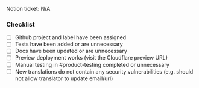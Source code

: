 <!-- Add a short description of your changes unless they are obvious or trivial  -->

Notion ticket: N/A

### Checklist

- [ ] Github project and label have been assigned
- [ ] Tests have been added or are unnecessary
- [ ] Docs have been updated or are unnecessary
- [ ] Preview deployment works (visit the Cloudflare preview URL)
- [ ] Manual testing in #product-testing completed or unnecessary
- [ ] New translations do not contain any security vulnerabilities (e.g. should not allow translator to update email/url)
